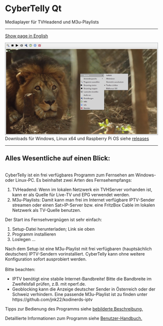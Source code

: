 <H1>CyberTelly Qt</H1>

Mediaplayer für TVHeadend und M3u-Playlists<br/>

<hr>

[Show page in English](./README-en.md)<br/>

![CyberTelly.png](./Screenshots/CyberTelly01.png)<br>
Downloads für Windows, Linux x64 und Raspberry Pi OS siehe [releases](https://github.com/rkm-r/CyberTelly/releases)

<hr>

<H2>Alles Wesentliche auf einen Blick:</H2><br/>
CyberTelly ist ein frei verfügbares Programm zum Fernsehen am Windows- oder Linux-PC. Es beinhaltet zwei Arten des Fernsehempfangs:<br/>
<ol>
<li>TVHeadend: Wenn im lokalen Netzwerk ein TVHServer vorhanden ist, kann er als Quelle für Live-TV und EPG verwendet werden.</li>
<li>M3u-Playlists: Damit kann man frei im Internet verfügbare IPTV-Sender streamen oder einen Sat>IP-Server bzw. eine FritzBox Cable im lokalen Netzwerk als TV-Quelle benutzen.</li>
</ol>
Der Start ins Fernsehvergnügen ist sehr einfach:
<ol>
  <li>Setup-Datei herunterladen; Link sie oben</li>
  <li>Programm installieren</li>
  <li>Loslegen ...</li>
</ol>
Nach dem Setup ist eine M3u-Playlist mit frei verfügbaren (hauptsächlich deutschen) IPTV-Sendern vorinstalliert. CyberTelly kann ohne weitere Konfiguration sofort ausprobiert werden.<br/><br/>
Bitte beachten:<br/>
<ul>
<li>IPTV benötigt eine stabile Internet-Bandbreite! Bitte die Bandbreite im Zweifelsfall prüfen, z.B. mit nperf.de.</li>
<li>Geoblocking kann die Anzeige deutscher Sender in Österreich oder der Schweiz verhindern. Eine passende M3u-Playlist ist zu finden unter https://github.com/jnk22/kodinerds-iptv</li>
</ul>

Tipps zur Bedienung des Programms siehe [bebilderte Beschreibung.](./docs/Galerie.md)<br/>

Detaillierte Informationen zum Programm siehe [Benutzer-Handbuch.](./docs/Benutzerhandbuch.md)


